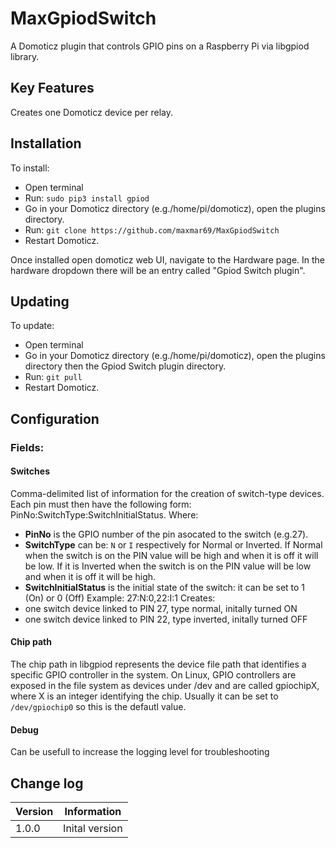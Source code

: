 # MaxGpiodSwitch
A Domoticz plugin that controls GPIO pins on a Raspberry Pi via libgpiod library.

## Key Features
Creates one Domoticz device per relay.

## Installation 

To install:
- Open terminal
- Run: `sudo pip3 install gpiod`
- Go in your Domoticz directory (e.g./home/pi/domoticz), open the plugins directory.
- Run: `git clone https://github.com/maxmar69/MaxGpiodSwitch`
- Restart Domoticz.

Once installed open domoticz web UI, navigate to the Hardware page. In the hardware dropdown there will be an entry called "Gpiod Switch plugin".

## Updating

To update:
- Open terminal
- Go in your Domoticz directory (e.g./home/pi/domoticz), open the plugins directory then the Gpiod Switch plugin directory.
- Run: `git pull`
- Restart Domoticz.


## Configuration 

### Fields:
#### Switches
Comma-delimited list of information for the creation of switch-type devices. 
Each pin must then have the following form:
PinNo:SwitchType:SwitchInitialStatus.
Where:
- **PinNo** is the GPIO number of the pin asocated to the switch (e.g.27).
- **SwitchType** 
  can be: `N` or `I` respectively for Normal or Inverted. 
  If Normal when the switch is on the PIN value will be high and when it is off it will be low. 
  If it is Inverted when the switch is on the PIN value will be low and when it is off it will be high. 
- **SwitchInitialStatus** 
  is the initial state of the switch: it can be set to 1 (On) or 0 (Off)
Example:
27:N:0,22:I:1 
Creates:
- one switch device linked to PIN 27, type normal, initally turned ON
- one switch device linked to PIN 22, type inverted, initally turned OFF

#### Chip path
The chip path in libgpiod represents the device file path that identifies a specific GPIO controller in the system. 
On Linux, GPIO controllers are exposed in the file system as devices under /dev and are called gpiochipX, where X is an integer identifying the chip.
Usually it can be set to `/dev/gpiochip0` so this is the defautl value.

#### Debug 
Can be usefull to increase the logging level for troubleshooting

## Change log

| Version | Information    |
| ------- | -------------- |
| 1.0.0   | Inital version |
